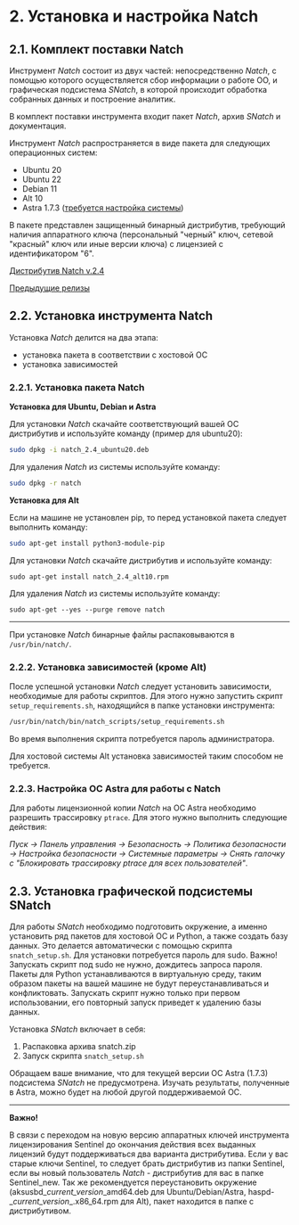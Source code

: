 ﻿<div style="page-break-before:always;">
</div>

# <a name="setup_natch"></a>2. Установка и настройка Natch

## <a name="complect"></a>2.1. Комплект поставки Natch

Инструмент *Natch* состоит из двух частей: непосредственно *Natch*, с помощью которого осуществляется сбор информации о работе ОО, и графическая подсистема
*SNatch*, в которой происходит обработка собранных данных и построение аналитик.

В комплект поставки инструмента входит пакет *Natch*, архив *SNatch* и документация.

Инструмент *Natch* распространяется в виде пакета для следующих операционных систем:

* Ubuntu 20
* Ubuntu 22
* Debian 11
* Alt 10
* Astra 1.7.3 ([требуется настройка системы](#setup_astra))

В пакете представлен защищенный бинарный дистрибутив, требующий наличия аппаратного ключа (персональный "черный" ключ, сетевой "красный" ключ или иные версии ключа) с лицензией c идентификатором "6".

[Дистрибутив Natch v.2.4](https://nextcloud.ispras.ru/index.php/s/zxMra4pdpBRkCgd)

[Предыдущие релизы](9_appendix.md#app_releases)


## 2.2. Установка инструмента Natch

Установка *Natch* делится на два этапа:

* установка пакета в соответствии с хостовой ОС
* установка зависимостей

### 2.2.1. Установка пакета Natch

**Установка для Ubuntu, Debian и Astra**

Для установки *Natch* скачайте соответствующий вашей ОС дистрибутив и используйте команду (пример для ubuntu20):

```bash
sudo dpkg -i natch_2.4_ubuntu20.deb
```
Для удаления *Natch* из системы используйте команду:

```bash
sudo dpkg -r natch
```

**Установка для Alt**

Если на машине не установлен pip, то перед установкой пакета следует выполнить команду:

```bash
sudo apt-get install python3-module-pip
```

Для установки *Natch* скачайте дистрибутив и используйте команду:
```
sudo apt-get install natch_2.4_alt10.rpm
```
Для удаления *Natch* из системы используйте команду:
```
sudo apt-get --yes --purge remove natch
```

___

При установке *Natch* бинарные файлы распаковываются в ``/usr/bin/natch/``.

### 2.2.2. Установка зависимостей (кроме Alt)

После успешной установки *Natch* следует установить зависимости, необходимые для работы скриптов. Для этого нужно запустить скрипт `setup_requirements.sh`, находящийся в
папке установки инструмента:

```bash
/usr/bin/natch/bin/natch_scripts/setup_requirements.sh
```
Во время выполнения скрипта потребуется пароль администратора.

Для хостовой системы Alt установка зависимостей таким способом не требуется.

### <a name="setup_astra"></a>2.2.3. Настройка ОС Astra для работы с Natch

Для работы лицензионной копии *Natch* на ОС Astra необходимо разрешить трассировку `ptrace`. Для этого нужно выполнить следующие действия:

*Пуск -> Панель управления -> Безопасность -> Политика безопасности ->
Настройка безопасности -> Системные параметры -> Снять галочку с "Блокировать трассировку ptrace для всех пользователей"*.

## <a name="setup_snatch"></a>2.3. Установка графической подсистемы SNatch

Для работы *SNatch* необходимо подготовить окружение, а именно установить ряд пакетов для хостовой ОС и Python, а также создать базу данных. Это делается автоматически с помощью скрипта `snatch_setup.sh`. Для установки потребуется пароль для sudo. Важно! Запускать скрипт под sudo не нужно, дождитесь запроса пароля. Пакеты для Python устанавливаются в виртуальную среду, таким образом пакеты на вашей машине не будут переустанавливаться и конфликтовать. Запускать скрипт нужно только при первом использовании, его повторный запуск приведет к удалению базы данных.

Установка *SNatch* включает в себя:

1. Распаковка архива snatch.zip
2. Запуск скрипта `snatch_setup.sh`

Обращаем ваше внимание, что для текущей версии ОС Astra (1.7.3) подсистема *SNatch* не предусмотрена. Изучать результаты, полученные в Astra, можно будет на любой другой
поддерживаемой ОС.

____
**Важно!**

В связи с переходом на новую версию аппаратных ключей инструмента лицензирования Sentinel до окончания действия всех выданных лицензий будут поддерживаться два варианта дистрибутива. Если у вас старые ключи Sentinel, то следует брать дистрибутив из папки Sentinel, если вы новый пользователь *Natch* - дистрибутив для вас в папке Sentinel_new. Так же рекомендуется переустановить окружение (aksusbd_*current_version*\_amd64.deb для Ubuntu/Debian/Astra, haspd-_*current_version*\_.x86_64.rpm для Alt), пакет находится в папке с дистрибутивом.
